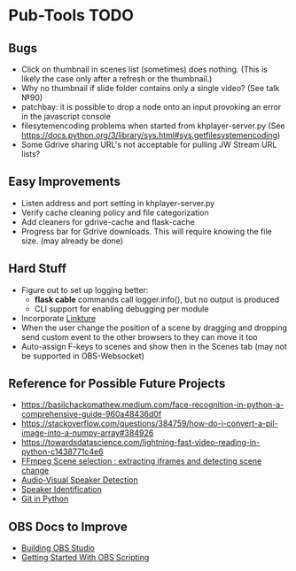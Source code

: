 # Pub-Tools TODO

## Bugs

* Click on thumbnail in scenes list (sometimes) does nothing.
  (This is likely the case only after a refresh or the thumbnail.)
* Why no thumbnail if slide folder contains only a single video? (See talk №90)
* patchbay: it is possible to drop a node onto an input provoking an error in the javascript console
* filesytemencoding problems when started from khplayer-server.py (See https://docs.python.org/3/library/sys.html#sys.getfilesystemencoding)
* Some Gdrive sharing URL's not acceptable for pulling JW Stream URL lists?

## Easy Improvements

* Listen address and port setting in khplayer-server.py
* Verify cache cleaning policy and file categorization
* Add cleaners for gdrive-cache and flask-cache
* Progress bar for Gdrive downloads. This will require knowing the file size. (may already be done)

## Hard Stuff

* Figure out to set up logging better:
  * **flask cable** commands call logger.info(), but no output is produced
  * CLI support for enabling debugging per module
* Incorporate [Linkture](https://github.com/erykjj/linkture)
* When the user change the position of a scene by dragging and dropping send custom event to the other browsers to they can move it too
* Auto-assign F-keys to scenes and show then in the Scenes tab (may not be supported in OBS-Websocket)

## Reference for Possible Future Projects

* https://basilchackomathew.medium.com/face-recognition-in-python-a-comprehensive-guide-960a48436d0f
* https://stackoverflow.com/questions/384759/how-do-i-convert-a-pil-image-into-a-numpy-array#384926
* https://towardsdatascience.com/lightning-fast-video-reading-in-python-c1438771c4e6
* [FFmpeg Scene selection : extracting iframes and detecting scene change](https://www.bogotobogo.com/FFMpeg/ffmpeg_thumbnails_select_scene_iframe.php)
* [Audio-Visual Speaker Detection](https://medium.com/@siddheshdeshpande/audio-visual-active-speaker-detection-on-video-for-ai-tools-dc297443f0be)
* [Speaker Identification](https://speechbrain.readthedocs.io/en/latest/tutorials/basics/what-can-i-do-with-speechbrain.html)
* [Git in Python](https://stackoverflow.com/questions/13166595/how-can-i-pull-a-remote-repository-with-gitpython#13166781)

## OBS Docs to Improve

* [Building OBS Studio](https://github.com/obsproject/obs-studio/wiki/Building-OBS-Studio)
* [Getting Started With OBS Scripting](https://github.com/obsproject/obs-studio/wiki/Getting-Started-With-OBS-Scripting)
